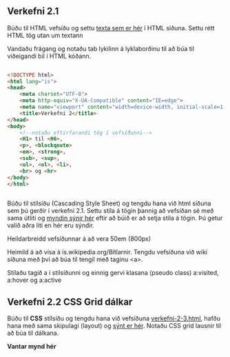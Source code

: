## Verkefni 2.1

Búðu til HTML vefsíðu og settu [texta sem er hér](/V-2/verkefni-2-1-texti.md) í HTML síðuna.  Settu rétt HTML tög utan um textann 

Vandaðu frágang og notaðu tab lykilinn á lyklaborðinu til að búa til viðeigandi bil í HTML kóðann.

```HTML
    
<!DOCTYPE html>
<html lang="is">
<head>
    <meta charset="UTF-8">
    <meta http-equiv="X-UA-Compatible" content="IE=edge">
    <meta name="viewport" content="width=device-width, initial-scale=1.0">
    <title>Verkefni 2</title>
</head>
<body>
    <!--notaðu eftirfarandi tög í vefsíðunni-->
    <H1> til <H6>, 
    <p>, <blockqoute> 
    <em>, <strong>, 
    <sub>, <sup>, 
    <ul>, <ol>, <li>, 
    <br> og <hr>    
</body>
</html>
    
```  

Búðu til stílsíðu (Cascading Style Sheet) og tengdu hana við html síðuna sem þú gerðir í verkefni 2.1. Settu stíla á tögin þannig að vefsíðan sé með sama útliti og [myndin sýnir hér](/V-2/img/readme.md) eftir að búið er að setja stíla á tögin.  Þú getur valið aðra liti en hér eru sýndir.  

Heildarbreidd vefsíðunnar á að vera 50em (800px)

Heimild á að vísa á is.wikipedia.org/Bítlarnir. Tengdu vefsíðuna við wiki síðuna með því að búa til tengil með taginu &lt;a>.  

Stílaðu tagið a í stílsíðunni og einnig gervi klasana (pseudo class) a:visited, a:hover og a:active  

 

## Verkefni 2.2  CSS Grid dálkar

Búðu til **CSS** stílsíðu og tengdu hana við vefsíðuna [verkefni-2-3.html](/V-2/verkefni-2-3.html), hafðu hana með sama skipulagi (layout) og [sýnt er hér](/img/).  Notaðu CSS grid lausnir  til að búa til dálkana.   

**Vantar mynd hér**
